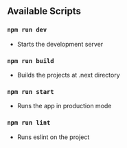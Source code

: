 ## Available Scripts

### `npm run dev`

- Starts the development server

### `npm run build`

- Builds the projects at .next directory
### `npm run start`

- Runs the app in production mode

### `npm run lint`

- Runs eslint on the project